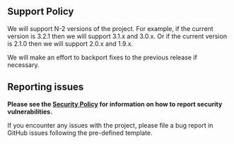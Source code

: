 ## Support Policy

We will support N-2 versions of the project. For example, if the current version is 3.2.1 then we will support 3.1.x and 3.0.x. Or if the current version is 2.1.0 then we will support 2.0.x and 1.9.x.

We will make an effort to backport fixes to the previous release if necessary.

## Reporting issues

**Please see the [Security Policy](./SECURITY.md) for information on how to report security vulnerabilities.**

If you encounter any issues with the project, please file a bug report in GitHub issues following the pre-defined template.

